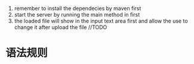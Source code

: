 # 
1. remember to install the dependecies by maven first 
2. start the server by running the main method in  first 
3. the loaded file will show in the input text area first and allow the use to change it after upload the file
//TODO
# 语法规则
